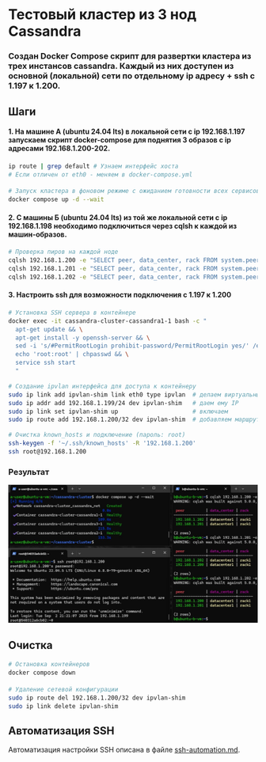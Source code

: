 # Тестовый кластер из 3 нод Cassandra

### Создан Docker Compose скрипт для развертки кластера из трех инстансов cassandra. Каждый из них доступен из основной (локальной) сети по отдельному ip адресу + ssh с 1.197 к 1.200.

## Шаги

#### 1. На машине А (ubuntu 24.04 lts) в локальной сети с ip 192.168.1.197 запускаем скрипт docker-compose для поднятия 3 образов с ip адресами 192.168.1.200-202.

```bash
ip route | grep default # Узнаем интерфейс хоста
# Если отличен от eth0 - меняем в docker-compose.yml

# Запуск кластера в фоновом режиме с ожиданием готовности всех сервисов
docker compose up -d --wait
```

#### 2. С машины Б (ubuntu 24.04 lts) из той же локальной сети с ip 192.168.1.198 необходимо подключиться через cqlsh к каждой из машин-образов.

```bash
# Проверка пиров на каждой ноде
cqlsh 192.168.1.200 -e "SELECT peer, data_center, rack FROM system.peers;"
cqlsh 192.168.1.201 -e "SELECT peer, data_center, rack FROM system.peers;"
cqlsh 192.168.1.202 -e "SELECT peer, data_center, rack FROM system.peers;"
```

#### 3. Настроить ssh для возможности подключения с 1.197 к 1.200

```bash
# Установка SSH сервера в контейнере
docker exec -it cassandra-cluster-cassandra1-1 bash -c "
  apt-get update && \
  apt-get install -y openssh-server && \
  sed -i 's/#PermitRootLogin prohibit-password/PermitRootLogin yes/' /etc/ssh/sshd_config && \
  echo 'root:root' | chpasswd && \
  service ssh start
  "
```

```bash
# Создание ipvlan интерфейса для доступа к контейнеру
sudo ip link add ipvlan-shim link eth0 type ipvlan  # делаем виртуальный интерфейс
sudo ip addr add 192.168.1.199/24 dev ipvlan-shim   # даем ему IP
sudo ip link set ipvlan-shim up                     # включаем
sudo ip route add 192.168.1.200/32 dev ipvlan-shim  # добавляем маршрут к контейнеру
```

```bash
# Очистка known_hosts и подключение (пароль: root)
ssh-keygen -f '~/.ssh/known_hosts' -R '192.168.1.200'
ssh root@192.168.1.200
```

### Результат
![alt text](screenshot.jpg)

## Очистка

```bash
# Остановка контейнеров
docker compose down

# Удаление сетевой конфигурации
sudo ip route del 192.168.1.200/32 dev ipvlan-shim
sudo ip link delete ipvlan-shim
```

## Автоматизация SSH

Автоматизация настройки SSH описана в файле [ssh-automation.md](ssh-automation.md).
